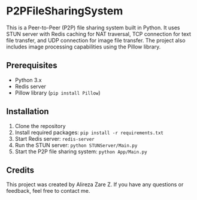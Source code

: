# P2PFileSharingSystem

This is a Peer-to-Peer (P2P) file sharing system built in Python. It uses STUN server with Redis caching for NAT traversal, TCP connection for text file transfer, and UDP connection for image file transfer. The project also includes image processing capabilities using the Pillow library.

## Prerequisites

- Python 3.x
- Redis server
- Pillow library (`pip install Pillow`)

## Installation

1. Clone the repository
2. Install required packages: `pip install -r requirements.txt`
3. Start Redis server: `redis-server`
4. Run the STUN server: `python STUNServer/Main.py`
5. Start the P2P file sharing system: `python App/Main.py`

## Credits

This project was created by Alireza Zare Z. If you have any questions or feedback, feel free to contact me.
